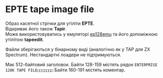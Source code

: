 # EPTE tape image file

Образ касетної стрічки для утіліти **EPTE**.  
Відкриває його також **Tapir**.  
Може використовуватись у емуляторі [ep128emu](../../../emulators/em-ep128emu.md) та його допоміжною утілітою **tapeedit**.

Файли зберігаються у бінарному виді (аналогічно як у TAP для ZX Spectrum). Нестандартні лоадери не підтримуються.

Має 512-байтовий заголовок.
Байти 128-159 містять рядок `ENTERPRISE 128K TAPE FILE□□□□□□□`
Байти 160-191 містять коментар.